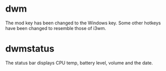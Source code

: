 # dwm
The mod key has been changed to the Windows key. Some other hotkeys have been changed to resemble those of i3wm.

# dwmstatus
The status bar displays CPU temp, battery level, volume and the date.
